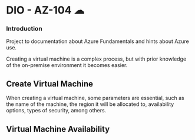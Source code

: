 # DIO - AZ-104 ☁
### Introduction
Project to documentation about Azure Fundamentals and hints about Azure use.

Creating a virtual machine is a complex process, but with prior knowledge of the on-premise environment it becomes easier.
## Create Virtual Machine
When creating a virtual machine, some parameters are essential, such as the name of the machine, the region it will be allocated to, availability options, types of security, among others.

## Virtual Machine Availability
